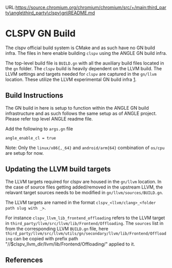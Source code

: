 URL:https://source.chromium.org/chromium/chromium/src/+/main:third_party\angle\third_party\clspv\gn\README.md
# CLSPV GN Build

The clspv official build system is CMake and as such have no GN build infra. The
files in here enable building `clspv` using the ANGLE GN build infra.

The top-level build file is `BUILD.gn` with all the auxiliary build files
located in the `gn` folder. The `clspv` build is heavily dependent on the LLVM
build. The LLVM settings and targets needed for `clspv` are captured in the
`gn/llvm` location. These utilize the LLVM experimental GN build infra [1].

## Build Instructions

The GN build in here is setup to function within the ANGLE GN build
infrastructure and as such follows the same setup as of ANGLE project. Please
refer top level ANGLE readme file.

Add the following to `args.gn` file

```
angle_enable_cl = true
```

Note: Only the `linux/x86{,_64}` and `android/arm{64}` combination of `os/cpu`
are setup for now.

## Updating the LLVM build targets

The LLVM targets required for clspv are housed in the `gn/llvm` location. In the
case of source files getting added/removed in the upstream LLVM, the relavant
target sources needs to be modified in `gn/llvm/sources/BUILD.gn`.

The LLVM targets are named in the format `clspv_<llvm/clang>_<folder path
slug with _>`.

For instance `clspv_llvm_lib_frontend_offloading` refers to the LLVM
target in `third_party/llvm/src/llvm/lib/Frontend/Offloading`. The `sources`
list in from the corresponding LLVM `BUILD.gn` file, here
`third_party/llvm/src/llvm/utils/gn/secondary/llvm/lib/Frontend/Offloading` can
be copied with prefix path "//$clspv_llvm_dir/llvm/lib/Frontend/Offloading/"
applied to it.

## References

[1]: https://github.com/llvm/llvm-project/blob/main/llvm/utils/gn/README.rst
